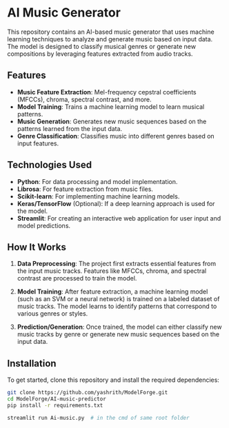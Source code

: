 # AI Music Generator

This repository contains an AI-based music generator that uses machine learning techniques to analyze and generate music based on input data. The model is designed to classify musical genres or generate new compositions by leveraging features extracted from audio tracks.

## Features
- **Music Feature Extraction**: Mel-frequency cepstral coefficients (MFCCs), chroma, spectral contrast, and more.
- **Model Training**: Trains a machine learning model to learn musical patterns.
- **Music Generation**: Generates new music sequences based on the patterns learned from the input data.
- **Genre Classification**: Classifies music into different genres based on input features.

## Technologies Used
- **Python**: For data processing and model implementation.
- **Librosa**: For feature extraction from music files.
- **Scikit-learn**: For implementing machine learning models.
- **Keras/TensorFlow** (Optional): If a deep learning approach is used for the model.
- **Streamlit**: For creating an interactive web application for user input and model predictions.

## How It Works
1. **Data Preprocessing**: The project first extracts essential features from the input music tracks. Features like MFCCs, chroma, and spectral contrast are processed to train the model.
   
2. **Model Training**: After feature extraction, a machine learning model (such as an SVM or a neural network) is trained on a labeled dataset of music tracks. The model learns to identify patterns that correspond to various genres or styles.

3. **Prediction/Generation**: Once trained, the model can either classify new music tracks by genre or generate new music sequences based on the input data.

## Installation
To get started, clone this repository and install the required dependencies:
```bash
git clone https://github.com/yashrith/ModelForge.git
cd ModelForge/AI-music-predictor
pip install -r requirements.txt

streamlit run Ai-music.py  # in the cmd of same root folder
